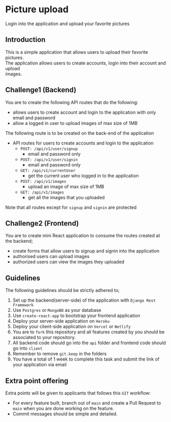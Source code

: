 # Picture upload

Login into the application and upload your favorite pictures

## Introduction

This is a simple application that allows users to upload their favorite pictures.\
The application allows users to create accounts, login into their account and upload \
images.

## Challenge1 (Backend)

You are to create the following API routes that do the following:

- allows users to create account and login to the application with only email and password
- allow a logged in user to upload images of max size of 1MB

The following route is to be created on the back-end of the application

- API routes for users to create accounts and login to the application
  - `POST: /api/v1/user/signup`
    - email and password only
  - `POST: /api/v1/user/signin`
    - email and password only
  - `GET: /api/v1/currentUser`
    - get the current user who logged in to the application
  - `POST: /api/v1/images`
    - upload an image of max size of 1MB
  - `GET: /api/v1/images`
    - get all the images that you uploaded

Note that all routes except for `signup` and `signin` are protected

## Challenge2 (Frontend)

You are to create mini React application to consume the routes created at the backend;

- create forms that allow users to signup and signin into the application
- authorised users can upload images
- authorized users can view the images they uploaded

## Guidelines

The following guidelines should be strictly adhered to;

1. Set up the backend(server-side) of the application with `Django Rest Framework`
2. Use `Postgres` or `MongoBD` as your database
3. Use `create-react-app` to bootstrap your frontend application
4. Deploy your server-side application on `Heroku`
5. Deploy your client-side application on `Vercel` or `Netlify`
6. You are to `fork` this repository and all features created by you should be \
   associated to your repository.
7. All backend code should go into the `api` folder and frontend code should go into `client`
8. Remember to remove `git.keep` in the folders
9. You have a total of 1 week to complete this task and submit the link of your application via email

## Extra point offering

Extra points will be given to applicants that follows this `GIT` workflow:

- For every feature built, branch out of `main` and create a Pull Request to `main` when
  you are done working on the feature.
- Commit messages should be simple and detailed.
